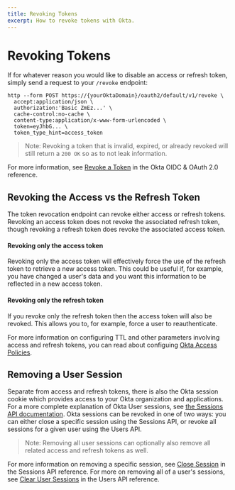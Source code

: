 ```yaml
---
title: Revoking Tokens
excerpt: How to revoke tokens with Okta.
---
```


# Revoking Tokens

If for whatever reason you would like to disable an access or refresh token, simply send a request to your `/revoke` endpoint:

```
http --form POST https://{yourOktaDomain}/oauth2/default/v1/revoke \
  accept:application/json \
  authorization:'Basic ZmEz...' \
  cache-control:no-cache \
  content-type:application/x-www-form-urlencoded \
  token=eyJhbG... \
  token_type_hint=access_token
```

> Note: Revoking a token that is invalid, expired, or already revoked will still return a `200 OK` so as to not leak information.

For more information, see [Revoke a Token](/docs/api/resources/oidc#revoke) in the Okta OIDC & OAuth 2.0 reference.

## Revoking the Access vs the Refresh Token

The token revocation endpoint can revoke either access or refresh tokens. Revoking an access token does not revoke the associated refresh token, though revoking a refresh token does revoke the associated access token.

#### Revoking only the access token

Revoking only the access token will effectively force the use of the refresh token to retrieve a new access token. This could be useful if, for example, you have changed a user's data and you want this information to be reflected in a new access token.

#### Revoking only the refresh token

If you revoke only the refresh token then the access token will also be revoked. This allows you to, for example, force a user to reauthenticate.

For more information on configuring TTL and other parameters involving access and refresh tokens, you can read about configuing [Okta Access Policies](/authentication-guide/implementing-authentication/set-up-authz-server#create-access-policies).

## Removing a User Session

Separate from access and refresh tokens, there is also the Okta session cookie which provides access to your Okta organization and applications. For a more complete explanation of Okta User sessions, see [the Sessions API documentation](/docs/api/resources/sessions). Okta sessions can be revoked in one of two ways: you can either close a specific session using the Sessions API, or revoke all sessions for a given user using the Users API.

> Note: Removing all user sessions can optionally also remove all related access and refresh tokens as well.

For more information on removing a specific session, see [Close Session](/docs/api/resources/sessions#close-session) in the Sessions API reference. For more on removing all of a user's sessions, see [Clear User Sessions](/docs/api/resources/users#clear-user-sessions) in the Users API reference.
